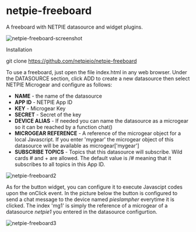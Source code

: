 netpie-freeboard
==========

A freeboard with NETPIE datasource and widget plugins.

![netpie-freeboard-screenshot](https://cloud.githubusercontent.com/assets/7685964/19427706/de8aab54-946f-11e6-81ae-bbe8b78910e5.jpg)


Installation

git clone https://github.com/netpieio/netpie-freeboard

To use a freeboard, just open the file index.html in any web browser. Under the DATASOURCE section, click ADD to create a new datasource then select NETPIE Microgear and configure as follows:

- **NAME** - the name of the datasource
- **APP ID** - NETPIE App ID
- **KEY** - Microgear Key
- **SECRET** - Secret of the key
- **DEVICE ALIAS** - If needed you can name the datasource as a microgear so it can be reached by a function chat()
- **MICROGEAR REFERENCE** - A reference of the microgear object for a local Javascript. If you enter 'mygear' the microgear object of this datasource will be available as microgear['mygear']
- **SUBSCRIBE TOPICS** - Topics that this datasource will subscribe. Wild cards # and + are allowed. The default value is /# meaning that it subscribes to all topics in this App ID.

![netpie-freeboard2](https://cloud.githubusercontent.com/assets/7685964/15654634/fbe3c096-26bf-11e6-8ab5-4656839b53ad.jpg)

As for the button widget, you can configure it to execute Javascipt codes upon the onClick event. In the picture below the button is configured to send a chat message to the device named *pieslampher* everytime it is clicked. The index 'mg1' is simply the reference of a microgear of a datasource *netpie1* you entered in the datasource configurtion.

![netpie-freeboard3](https://cloud.githubusercontent.com/assets/7685964/15655823/ec23a1f2-26ca-11e6-9968-ee500136b7bc.jpg)
